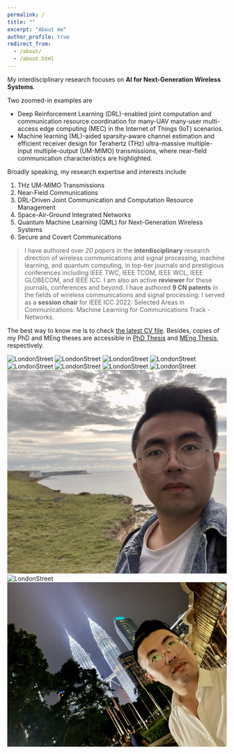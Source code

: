 ```yaml
---
permalink: /
title: ""
excerpt: "About me"
author_profile: true
redirect_from: 
  - /about/
  - /about.html
---
```

My interdisciplinary research focuses on **AI for Next-Generation Wireless Systems**. 

Two zoomed-in examples are

- Deep Reinforcement Learning (DRL)-enabled joint computation and communication resource coordination for many-UAV many-user multi-access edge computing (MEC) in the Internet of Things (IoT) scenarios.
- Machine learning (ML)-aided sparsity-aware channel estimation and efficient receiver design for Terahertz (THz) ultra-massive multiple-input multiple-output (UM-MIMO) transmissions, where near-field communication characteristics are highlighted.

Broadly speaking, my research expertise and interests include

1. THz UM-MIMO Transmissions
1. Near-Field Communications
1. DRL-Driven Joint Communication and Computation Resource Management 
1. Space-Air-Ground Integrated Networks
1. Quantum Machine Learning (QML) for Next-Generation Wireless Systems
1. Secure and Covert Communications

> I have authored over *20 papers* in the **interdisciplinary** research direction of wireless communications and signal processing, machine learning, and quantum computing, in top-tier journals and prestigious conferences including IEEE TWC, IEEE TCOM, IEEE WCL, IEEE GLOBECOM, and IEEE ICC. I am also an active **reviewer** for these journals, conferences and beyond. I have authored **9 CN patents** in the fields of wireless communications and signal processing. I served as a **session chair** for IEEE ICC 2022: Selected Areas in Communications: Machine Learning for Communications Track - Networks.

The best way to know me is to check [the latest CV file](\cv). Besides, copies of my PhD and MEng theses are accessible in [PhD Thesis](\PhD_Thesis) and [MEng Thesis](\MEng_Thesis), respectively.

![LondonStreet](/files/LondonOxfordRegentBond.jpg)
![LondonStreet](/files/LondonLSE.jpg)
![LondonStreet](/files/LondonPhoneBooth.jpeg)
![LondonStreet](/files/LondonNearWaterlooStation.jpeg)
![LondonStreet](/files/LondonKingsDoor.JPG)
![LondonStreet](/files/LondonWestminsterBigBen1.JPG)
![LondonStreet](/files/LondonWinter.jpg)
![LondonStreet](/files/SingaporeBukitBatokTownPark.JPG)
![LondonStreet](/files/BrightonSevenSister.jpeg)
![LondonStreet](/files/SingaporeMarinaSand.jpeg)
![LondonStreet](/files/KualaLumpurTwinTower.jpeg)

<body>
<script type='text/javascript' id='clustrmaps' src='//cdn.clustrmaps.com/map_v2.js?cl=080808&w=600&t=tt&d=dRK5WA3xs-5-uN6UrP7dBz_t1eEwsUv3JKf7Sx02b-I&co=ffffff&cmo=3acc3a&cmn=ff5353&ct=808080'></script>
</body>
<!--I earned my PhD degree in Telecommunications from King's College London (KCL), doing interdisciplinary research on **wireless communications**, **deep reinforcement learning** and **quantum mechanics**, which commenced on Oct. 2019. For gaining a clearer intuition, the track record amid my PhD can be found in the [Publication page](publications). The title of my PhD thesis is [*On UAVs for Wireless Communications: Resource Management, Performance Analysis and Trajectory Optimization*](PhD_Thesis), while that of my MEng is [*On Enhancing Secrecy Performance for Wireless Communications via Artificial Noise*](MEng_Thesis). Note that the aforementioned performance optimisation and analysis for wireless transmission networks are conducted on **Python** and **MATLAB**, with the help of cutting-edge quantum-aided deep reinforcement learning and conventional mathematical techniques, respectively. -->

<!--My current research interests include 6G networks, cloud radio access networks (C-RANs), distributed ultra-large-scale MIMO, fronthaul quantization, radio resource management, IoT, UAV, deep reinforcement learning and quantum AI. 
-->
<!--I have been serving as *reviewer* for various international journals' and conferences' peer-review process since 2018, inter alia, IEEE Transactions on Wireless Communications, IEEE Transactions on Neural Networks and Learning Systems, IEEE Journal on Selected Aera of Communications, IEEE Transactions on Vehicular Technology, IEEE Global Communications Conference and IEEE International Conference on Communications. Besides, 
I was a *session chair* for the flag-ship conference IEEE International Conference on Communications (ICC) 2022 - Selected Area on Communications (SAC) 05 - Machine Learning for Communications Track - Networks. During my PhD, I have also participated in several teaching activities within Faculty of Natural, Mathematical & Engineering Sciences, KCL, e.g., 5CCE2MCT Mechatronics (21~22 SEM2 000001), 7CCSMMPC Mobile & Personal Communications (20~21 SEM2 000001) and 7CCEMDCO Digital Communications, where I served as *Graduate Teaching Assistant (GTA)* for module leaders to a broad range of audiences, i.e., undergraduates and MScs. 

Apart from academia, I am an active *Kaggler*, with hands-on experience of projects requiring vast and solid knowledge of data science and machine learning. Besides, I have been playing a part-time role of *Special Education Consultant* since 2019 for United Kingdom Education Centre (UKEC), offering analysis, insights, advice and career plans to clients for helping them apply for PhD positions and financial fundings. --> 


<!--The best way to know me is to check [the latest CV file](\cv). -->


